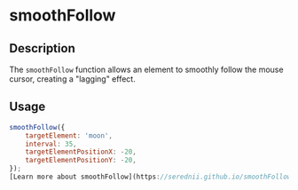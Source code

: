# smoothFollow

## Description

The `smoothFollow` function allows an element to smoothly follow the mouse cursor, creating a "lagging" effect.

## Usage

```javascript
smoothFollow({
    targetElement: 'moon',
    interval: 35,
    targetElementPositionX: -20,
    targetElementPositionY: -20,
});
[Learn more about smoothFollow](https://serednii.github.io/smoothFollow/)

